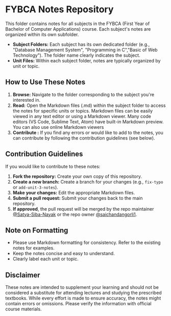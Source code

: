 # FYBCA Notes Repository

This folder contains notes for all subjects in the FYBCA (First Year of Bachelor of Computer Applications) course.  Each subject's notes are organized within its own subfolder.

*   **Subject Folders:** Each subject has its own dedicated folder (e.g., "Database Management System", "Programming in C","Basic of Web Technology").  The folder name clearly indicates the subject.
*   **Unit Files:** Within each subject folder, notes are typically organized by unit or topic.

## How to Use These Notes

1.  **Browse:** Navigate to the folder corresponding to the subject you're interested in.
2.  **Read:** Open the Markdown files (.md) within the subject folder to access the notes for specific units or topics.  Markdown files can be easily viewed in any text editor or using a Markdown viewer.  Many code editors (VS Code, Sublime Text, Atom) have built-in Markdown preview.  You can also use online Markdown viewers
3.  **Contribute :** If you find any errors or would like to add to the notes, you can contribute by following the contribution guidelines (see below).

## Contribution Guidelines  

If you would like to contribute to these notes:

1.  **Fork the repository:** Create your own copy of this repository.
2.  **Create a new branch:** Create a branch for your changes (e.g., `fix-typo` or `add-unit-3-notes`).
3.  **Make your changes:** Edit the appropriate Markdown files.
4.  **Submit a pull request:**  Submit your changes back to the main repository.
5.  **If approved**, the pull request will be merged by the repo maintainer [@Satya-Siba-Nayak](https://github.com/Satya-Siba-Nayak)
     or the repo owner [@saichandangorli1](https://github.com/saichandangorli1).

## Note on Formatting

*   Please use Markdown formatting for consistency.  Refer to the existing notes for examples.
*   Keep the notes concise and easy to understand.
*   Clearly label each unit or topic.

## Disclaimer

These notes are intended to supplement your learning and should not be considered a substitute for attending lectures and studying the prescribed textbooks.  While every effort is made to ensure accuracy, the notes might contain errors or omissions. Please verify the information with official course materials.
